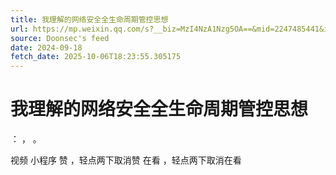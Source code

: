 ```yaml
---
title: 我理解的网络安全全生命周期管控思想
url: https://mp.weixin.qq.com/s?__biz=MzI4NzA1Nzg5OA==&mid=2247485441&idx=1&sn=6e9b2961e493e13fc8b870429733b869
source: Doonsec's feed
date: 2024-09-18
fetch_date: 2025-10-06T18:23:55.305175
---
```


# 我理解的网络安全全生命周期管控思想

：
，
。

视频
小程序
赞
，轻点两下取消赞
在看
，轻点两下取消在看